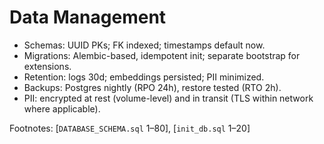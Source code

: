 # Data Management

- Schemas: UUID PKs; FK indexed; timestamps default now.
- Migrations: Alembic-based, idempotent init; separate bootstrap for extensions.
- Retention: logs 30d; embeddings persisted; PII minimized.
- Backups: Postgres nightly (RPO 24h), restore tested (RTO 2h).
- PII: encrypted at rest (volume-level) and in transit (TLS within network where applicable).

Footnotes: [`DATABASE_SCHEMA.sql` 1–80], [`init_db.sql` 1–20]
